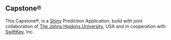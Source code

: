## Capstone®
This Capstone®, is a [Shiny](http://shiny.rstudio.com/) Prediction Application, build with joint collaboration of [The Johns Hopkins University](https://www.jhu.edu/), USA and in cooperation with [SwiftKey](https://swiftkey.com/en/), Inc.
